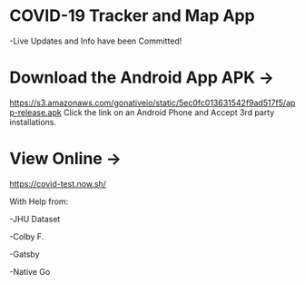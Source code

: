 # COVID-19 Tracker and Map App
-Live Updates and Info have been Committed!

# Download the Android App APK -> 
 https://s3.amazonaws.com/gonativeio/static/5ec0fc013631542f9ad517f5/app-release.apk
 Click the link on an Android Phone and Accept 3rd party installations.
 
# View Online -> 
 https://covid-test.now.sh/










With Help from:

 -JHU Dataset
 
 -Colby F.
 
 -Gatsby
 
 -Native Go
 



